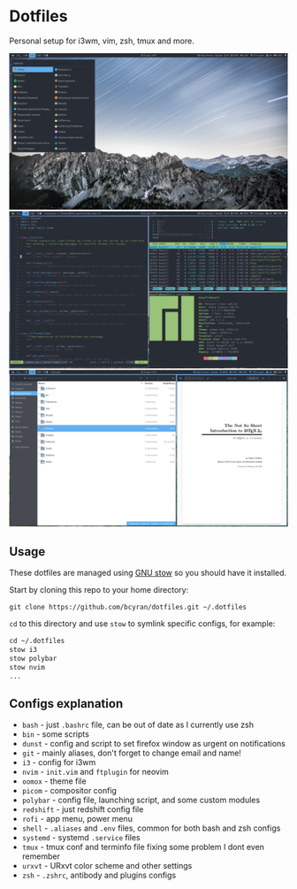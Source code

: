 # Dotfiles
Personal setup for i3wm, vim, zsh, tmux and more.

![Setup screenshot](screenshots/scrot-1.png)
![Setup screenshot](screenshots/scrot-2.png)
![Setup screenshot](screenshots/scrot-3.png)

## Usage
These dotfiles are managed using [GNU stow](https://alexpearce.me/2016/02/managing-dotfiles-with-stow/) so you should have it installed.

Start by cloning this repo to your home directory:

    git clone https://github.com/bcyran/dotfiles.git ~/.dotfiles

`cd` to this directory and use `stow` to symlink specific configs, for example:

    cd ~/.dotfiles
    stow i3
    stow polybar
    stow nvim
    ...

## Configs explanation
* `bash` - just `.bashrc` file, can be out of date as I currently use zsh
* `bin` - some scripts
* `dunst` - config and script to set firefox window as urgent on notifications
* `git` - mainly aliases, don't forget to change email and name!
* `i3` - config for i3wm
* `nvim` - `init.vim` and `ftplugin` for neovim
* `oomox` - theme file
* `picom` - compositor config
* `polybar` - config file, launching script, and some custom modules
* `redshift` - just redshift config file
* `rofi` - app menu, power menu
* `shell` - `.aliases` and `.env` files, common for both bash and zsh configs
* `systemd` - systemd `.service` files
* `tmux` - tmux conf and terminfo file fixing some problem I dont even remember
* `urxvt` - URxvt color scheme and other settings
* `zsh` - `.zshrc`, antibody and plugins configs

